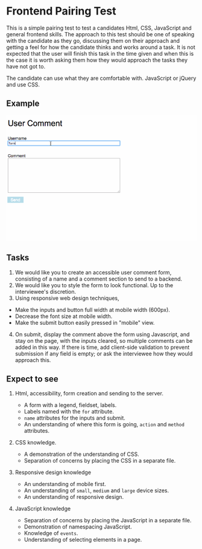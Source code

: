# Frontend Pairing Test

This is a simple pairing test to test a candidates Html, CSS, JavaScript and general frontend skills. The approach to this
test should be one of speaking with the candidate as they go, discussing them on their approach and getting a feel for
how the candidate thinks and works around a task.
It is not expected that the user will finish this task in the time given and when this is the case it is worth asking
them how they would approach the tasks they have not got to.

The candidate can use what they are comfortable with. JavaScript or jQuery and use CSS.

## Example
![Alt Example of pairing test](./screenshot/pairing-test.gif)

## Tasks

1. We would like you to create an accessible user comment form, consisting of a name and a comment section to send to a backend.
2. We would like you to style the form to look functional. Up to the interviewee's discretion.
3. Using responsive web design techniques,
 - Make the inputs and button full width at mobile width (600px).
 - Decrease the font size at mobile width.
 - Make the submit button easily pressed in "mobile" view.
 
4. On submit, display the comment above the form using Javascript, and stay on the page, with the inputs cleared, so multiple comments can be added in this way.
   If there is time, add client-side validation to prevent submission if any field is empty; or ask the interviewee how they would approach this.

## Expect to see

1. Html, accessibility, form creation and sending to the server.
    - A form with a legend, fieldset, labels. 
    - Labels named with the `for` attribute.
    - `name` attributes for the inputs and submit.
    - An understanding of where this form is going, `action` and `method` attributes.
    
2. CSS knowledge.
    - A demonstration of the understanding of CSS.
    - Separation of concerns by placing the CSS in a separate file.
    
3. Responsive design knowledge
    - An understanding of mobile first.
    - An understanding of `small`, `medium` and `large` device sizes.
    - An understanding of responsive design.
    
4. JavaScript knowledge
    - Separation of concerns by placing the JavaScript in a separate file. 
    - Demonstration of namespacing JavaScript.
    - Knowledge of `events`.
    - Understanding of selecting elements in a page.